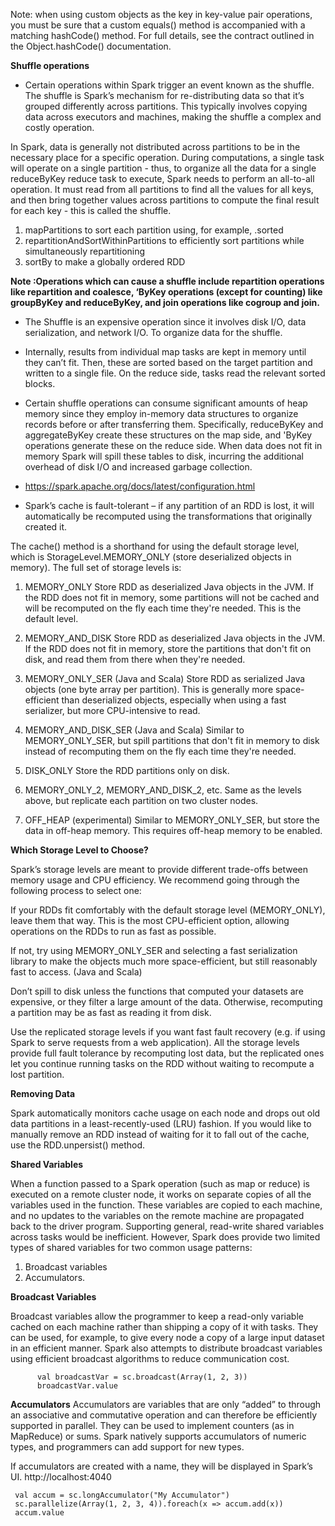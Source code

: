Note: when using custom objects as the key in key-value pair operations, you must be sure that a custom equals() method is accompanied with a matching hashCode() method. For full details, see the contract outlined in the Object.hashCode() documentation.

**Shuffle operations**

* Certain operations within Spark trigger an event known as the shuffle. The shuffle is Spark’s mechanism for re-distributing data so that it’s grouped differently across partitions. This typically involves copying data across executors and machines, making the shuffle a complex and costly operation.

In Spark, data is generally not distributed across partitions to be in the necessary place for a specific operation. During computations, a single task will operate on a single partition - thus, to organize all the data for a single reduceByKey reduce task to execute, Spark needs to perform an all-to-all operation. It must read from all partitions to find all the values for all keys, and then bring together values across partitions to compute the final result for each key - this is called the shuffle.


  1. mapPartitions to sort each partition using, for example, .sorted
  1. repartitionAndSortWithinPartitions to efficiently sort partitions while simultaneously repartitioning
  1. sortBy to make a globally ordered RDD

**Note :Operations which can cause a shuffle include repartition operations like repartition and coalesce, ‘ByKey operations (except for counting) like groupByKey and reduceByKey, and join operations like cogroup and join.**

* The Shuffle is an expensive operation since it involves disk I/O, data serialization, and network I/O. To organize data for the shuffle.

* Internally, results from individual map tasks are kept in memory until they can’t fit. Then, these are sorted based on the target partition and written to a single file. On the reduce side, tasks read the relevant sorted blocks.

* Certain shuffle operations can consume significant amounts of heap memory since they employ in-memory data structures to organize records before or after transferring them. Specifically, reduceByKey and aggregateByKey create these structures on the map side, and 'ByKey operations generate these on the reduce side. When data does not fit in memory Spark will spill these tables to disk, incurring the additional overhead of disk I/O and increased garbage collection.

* https://spark.apache.org/docs/latest/configuration.html

* Spark’s cache is fault-tolerant – if any partition of an RDD is lost, it will automatically be recomputed using the transformations that originally created it.


The cache() method is a shorthand for using the default storage level, which is StorageLevel.MEMORY_ONLY (store deserialized objects in memory). The full set of storage levels is:

1. MEMORY_ONLY 	Store RDD as deserialized Java objects in the JVM. If the RDD does not fit in memory, some partitions will not be cached and will be recomputed on the fly each time they're needed. This is the default level.

1. MEMORY_AND_DISK 	Store RDD as deserialized Java objects in the JVM. If the RDD does not fit in memory, store the partitions that don't fit on disk, and read them from there when they're needed.

1. MEMORY_ONLY_SER
(Java and Scala) 	Store RDD as serialized Java objects (one byte array per partition). This is generally more space-efficient than deserialized objects, especially when using a fast serializer, but more CPU-intensive to read.

1. MEMORY_AND_DISK_SER
(Java and Scala) 	Similar to MEMORY_ONLY_SER, but spill partitions that don't fit in memory to disk instead of recomputing them on the fly each time they're needed.

1. DISK_ONLY 	Store the RDD partitions only on disk.

1. MEMORY_ONLY_2, MEMORY_AND_DISK_2, etc. 	Same as the levels above, but replicate each partition on two cluster nodes.

1. OFF_HEAP (experimental) 	Similar to MEMORY_ONLY_SER, but store the data in off-heap memory. This requires off-heap memory to be enabled. 


**Which Storage Level to Choose?**

Spark’s storage levels are meant to provide different trade-offs between memory usage and CPU efficiency. We recommend going through the following process to select one:

If your RDDs fit comfortably with the default storage level (MEMORY_ONLY), leave them that way. This is the most CPU-efficient option, allowing operations on the RDDs to run as fast as possible.

If not, try using MEMORY_ONLY_SER and selecting a fast serialization library to make the objects much more space-efficient, but still reasonably fast to access. (Java and Scala)

Don’t spill to disk unless the functions that computed your datasets are expensive, or they filter a large amount of the data. Otherwise, recomputing a partition may be as fast as reading it from disk.

Use the replicated storage levels if you want fast fault recovery (e.g. if using Spark to serve requests from a web application). All the storage levels provide full fault tolerance by recomputing lost data, but the replicated ones let you continue running tasks on the RDD without waiting to recompute a lost partition.

**Removing Data**

Spark automatically monitors cache usage on each node and drops out old data partitions in a least-recently-used (LRU) fashion. If you would like to manually remove an RDD instead of waiting for it to fall out of the cache, use the RDD.unpersist() method.


**Shared Variables**

When a function passed to a Spark operation (such as map or reduce) is executed on a remote cluster node, it works on separate copies of all the variables used in the function. These variables are copied to each machine, and no updates to the variables on the remote machine are propagated back to the driver program. Supporting general, read-write shared variables across tasks would be inefficient. However, Spark does provide two limited types of shared variables for two common usage patterns: 

   1. Broadcast variables 
   1. Accumulators.


**Broadcast Variables**

Broadcast variables allow the programmer to keep a read-only variable cached on each machine rather than shipping a copy of it with tasks. They can be used, for example, to give every node a copy of a large input dataset in an efficient manner. Spark also attempts to distribute broadcast variables using efficient broadcast algorithms to reduce communication cost.



          val broadcastVar = sc.broadcast(Array(1, 2, 3))
          broadcastVar.value

**Accumulators**
Accumulators are variables that are only “added” to through an associative and commutative operation and can therefore be efficiently supported in parallel. They can be used to implement counters (as in MapReduce) or sums. Spark natively supports accumulators of numeric types, and programmers can add support for new types.

If accumulators are created with a name, they will be displayed in Spark’s UI. 
http://localhost:4040

     val accum = sc.longAccumulator("My Accumulator")
     sc.parallelize(Array(1, 2, 3, 4)).foreach(x => accum.add(x))
     accum.value